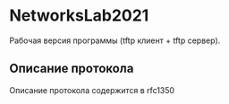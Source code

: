 # NetworksLab2021

Рабочая версия программы (tftp клиент + tftp сервер).
## Описание протокола
Описание протокола содержится в rfc1350
